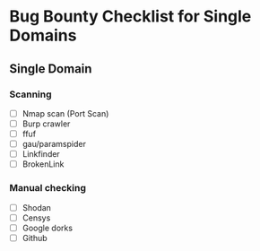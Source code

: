 # Bug Bounty Checklist for Single Domains

## Single Domain

### Scanning  

- [ ] Nmap scan (Port Scan)   
- [ ] Burp crawler   
- [ ] ffuf 
- [ ] gau/paramspider  
- [ ] Linkfinder  
- [ ] BrokenLink  

### Manual checking  

- [ ] Shodan  
- [ ] Censys  
- [ ] Google dorks  
- [ ] Github  
